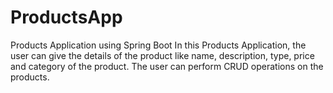# ProductsApp
Products Application using Spring Boot
In this Products Application, the user can give the details of the product like name, description, type, price and category of the product. The user can perform CRUD operations on the products. 
